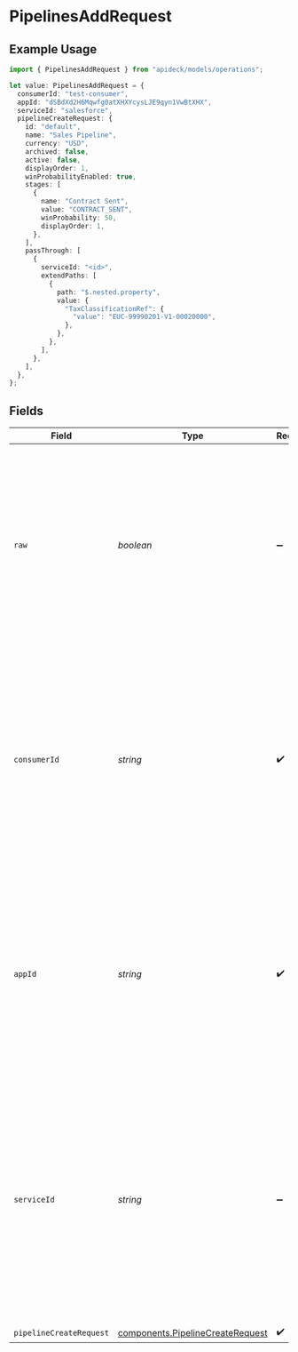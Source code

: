 # PipelinesAddRequest

## Example Usage

```typescript
import { PipelinesAddRequest } from "apideck/models/operations";

let value: PipelinesAddRequest = {
  consumerId: "test-consumer",
  appId: "dSBdXd2H6Mqwfg0atXHXYcysLJE9qyn1VwBtXHX",
  serviceId: "salesforce",
  pipelineCreateRequest: {
    id: "default",
    name: "Sales Pipeline",
    currency: "USD",
    archived: false,
    active: false,
    displayOrder: 1,
    winProbabilityEnabled: true,
    stages: [
      {
        name: "Contract Sent",
        value: "CONTRACT_SENT",
        winProbability: 50,
        displayOrder: 1,
      },
    ],
    passThrough: [
      {
        serviceId: "<id>",
        extendPaths: [
          {
            path: "$.nested.property",
            value: {
              "TaxClassificationRef": {
                "value": "EUC-99990201-V1-00020000",
              },
            },
          },
        ],
      },
    ],
  },
};
```

## Fields

| Field                                                                                                                                                                                                                                                        | Type                                                                                                                                                                                                                                                         | Required                                                                                                                                                                                                                                                     | Description                                                                                                                                                                                                                                                  | Example                                                                                                                                                                                                                                                      |
| ------------------------------------------------------------------------------------------------------------------------------------------------------------------------------------------------------------------------------------------------------------ | ------------------------------------------------------------------------------------------------------------------------------------------------------------------------------------------------------------------------------------------------------------ | ------------------------------------------------------------------------------------------------------------------------------------------------------------------------------------------------------------------------------------------------------------ | ------------------------------------------------------------------------------------------------------------------------------------------------------------------------------------------------------------------------------------------------------------ | ------------------------------------------------------------------------------------------------------------------------------------------------------------------------------------------------------------------------------------------------------------ |
| `raw`                                                                                                                                                                                                                                                        | *boolean*                                                                                                                                                                                                                                                    | :heavy_minus_sign:                                                                                                                                                                                                                                           | A boolean flag that, when set to true, includes the raw response in the output. This is primarily used for debugging purposes to provide more detailed information about the response. By default, this is set to false.                                     |                                                                                                                                                                                                                                                              |
| `consumerId`                                                                                                                                                                                                                                                 | *string*                                                                                                                                                                                                                                                     | :heavy_check_mark:                                                                                                                                                                                                                                           | A unique identifier for the consumer making the request. This ID is crucial for authenticating the consumer and ensuring that the correct data is accessed or modified. It must be a valid consumer ID associated with your account.                         | test-consumer                                                                                                                                                                                                                                                |
| `appId`                                                                                                                                                                                                                                                      | *string*                                                                                                                                                                                                                                                     | :heavy_check_mark:                                                                                                                                                                                                                                           | The unique identifier of your Unify application. This ID is used to authenticate the application making the request and must match the ID assigned to your application in the Apideck platform.                                                              | dSBdXd2H6Mqwfg0atXHXYcysLJE9qyn1VwBtXHX                                                                                                                                                                                                                      |
| `serviceId`                                                                                                                                                                                                                                                  | *string*                                                                                                                                                                                                                                                     | :heavy_minus_sign:                                                                                                                                                                                                                                           | An optional parameter used to specify the target service when multiple integrations are active. This ID helps direct the request to the correct service, such as 'pipedrive' or 'salesforce'. It is only necessary if your setup includes multiple services. | salesforce                                                                                                                                                                                                                                                   |
| `pipelineCreateRequest`                                                                                                                                                                                                                                      | [components.PipelineCreateRequest](../../models/components/pipelinecreaterequest.md)                                                                                                                                                                         | :heavy_check_mark:                                                                                                                                                                                                                                           | N/A                                                                                                                                                                                                                                                          |                                                                                                                                                                                                                                                              |